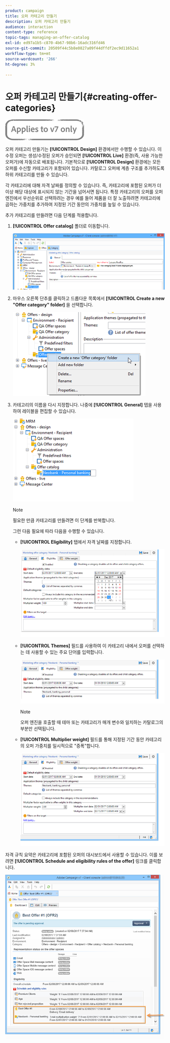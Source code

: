 ```yaml
---
product: campaign
title: 오퍼 카테고리 만들기
description: 오퍼 카테고리 만들기
audience: interaction
content-type: reference
topic-tags: managing-an-offer-catalog
exl-id: ed97a1b5-c870-4b67-98b6-16adc316fd46
source-git-commit: 20509f44c5b8e0827a09f44dffdf2ec9d11652a1
workflow-type: tm+mt
source-wordcount: '266'
ht-degree: 3%

---
```


# 오퍼 카테고리 만들기{#creating-offer-categories}

![](../../assets/v7-only.svg)

오퍼 카테고리 만들기는 **[!UICONTROL Design]** 환경에서만 수행할 수 있습니다. 이 수정 오퍼는 생성/수정된 오퍼가 승인되면 **[!UICONTROL Live]** 환경(즉, 사용 가능한 오퍼가)에 자동으로 배포됩니다. 기본적으로 **[!UICONTROL Design]** 환경에는 모든 오퍼를 수신할 카테고리가 포함되어 있습니다. 카탈로그 오퍼에 계층 구조를 추가하도록 하위 카테고리를 만들 수 있습니다.

각 카테고리에 대해 자격 날짜를 정의할 수 있습니다. 즉, 카테고리에 포함된 오퍼가 더 이상 해당 대상에 표시되지 않는 기간을 넘어서면 됩니다. 특정 카테고리의 오퍼를 오퍼 엔진에서 우선순위로 선택하려는 경우 예를 들어 제품을 더 잘 노출하려면 카테고리에 곱하는 가중치를 추가하여 지정된 기간 동안의 가중치를 높일 수 있습니다.

추가 카테고리를 만들려면 다음 단계를 적용합니다.

1. **[!UICONTROL Offer catalog]** 폴더로 이동합니다.

   ![](assets/offer_cat_create_001.png)

1. 마우스 오른쪽 단추를 클릭하고 드롭다운 목록에서 **[!UICONTROL Create a new "Offer category" folder]** 을 선택합니다.

   ![](assets/offer_cat_create_002.png)

1. 카테고리의 이름을 다시 지정합니다. 나중에 **[!UICONTROL General]** 탭을 사용하여 레이블을 편집할 수 있습니다.

   ![](assets/offer_cat_create_003.png)

   >[!NOTE]
   >
   >필요한 만큼 카테고리를 만들려면 이 단계를 반복합니다.

   그런 다음 필요에 따라 다음을 수행할 수 있습니다.

   * **[!UICONTROL Eligibility]** 탭에서 자격 날짜를 지정합니다.

      ![](assets/offer_cat_create_004.png)

   * **[!UICONTROL Themes]** 필드를 사용하여 이 카테고리 내에서 오퍼를 선택하는 데 사용할 수 있는 주요 단어를 입력합니다.

      ![](assets/offer_cat_create_005.png)

      >[!NOTE]
      >
      >오퍼 엔진을 호출할 때 테마 또는 카테고리가 매개 변수와 일치하는 카탈로그의 부분만 선택됩니다.

   * **[!UICONTROL Multiplier weight]** 필드를 통해 지정된 기간 동안 카테고리의 오퍼 가중치를 일시적으로 &quot;증폭&quot;합니다.

      ![](assets/offer_cat_create_006.png)

자격 규칙 요약은 카테고리에 포함된 오퍼의 대시보드에서 사용할 수 있습니다. 이를 보려면 **[!UICONTROL Schedule and eligibility rules of the offer]** 링크를 클릭합니다.

![](assets/offer_create_006.png)
